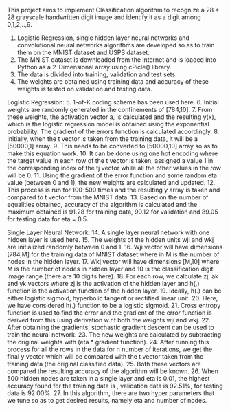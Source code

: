 This project aims to implement Classification algorithm to recognize a 28 * 28 grayscale handwritten digit image and identify it as a digit among 0,1,2,..,9.

1. Logistic Regression, single hidden layer neural networks and convolutional neural networks algorithms are developed so as to train them on the MNIST dataset and USPS dataset.
2. The MNIST dataset is downloaded from the internet and is loaded into Python as a 2-Dimensional array using cPicle() library.
3. The data is divided into training, validation and test sets.
4. The weights are obtained using training data and accuracy of these weights is tested on validation and testing data.

Logistic Regression:
5. 1-of-K coding scheme has been used here.
6. Initial weights are randomly generated in the confinements of [784,10].
7. From these weights, the activation vector a, is calculated and the resulting y(x), which is the logistic regression model is obtained using the exponential probability. The gradient of the errors function is calculated accordingly. 
8. Initially, when the t vector is taken from the training data, it will be a [50000,1] array.
9. This needs to be converted to [50000,10] array so as to make this equation work.
10. It can be done using one hot encoding where the target value in each row of the t vector is taken, assigned a value 1 in the corresponding index of the tj vector while all the other values in the row will be 0.
11. Using the gradient of the error function and some random eta value (between 0 and 1), the new weights are calculated and updated.
12. This process is run for 100-500 times and the resulting y array is taken and compared to t vector from the MNIST data.
13.  Based on the number of equalities obtained, accuracy of the algorithm is calculated and the maximum obtained is 91.28 for training data, 90.12 for validation and 89.05 for testing data for eta = 0.5.

Single Layer Neural Network:
14. A single layer neural network with one hidden layer is used here.
15. The weights of the hidden units wji and wkj are initialized randomly between 0 and 1.
16. Wji vector will have dimensions [784,M] for the training data of MNIST dataset where in M is the number of nodes in the hidden layer.
17. Wkj vector will have dimensions [M,10] where M is the number of nodes in hidden layer and 10 is the classification digit image range (there are 10 digits here).
18. For each row, we calculate zj, ak and yk vectors where zj is the activation of the hidden layer and h(.) function is the activation function of the hidden layer.
19. Ideally, h(.) can be either logistic sigmoid, hyperbolic tangent or rectified linear unit.
20. Here, we have considered h(.) function to be a logistic sigmoid.
21. Cross entropy function is used to find the error and the gradient of the error function is derived from this using derivation w.r.t both the weights wji and wkj.
22. After obtaining the gradients, stochastic gradient descent can be used to train the neural network.
23. The new weights are calculated by subtracting the original weights with (eta * gradient function).
24. After running this process for all the rows in the data for n number of iterations, we get the final y vector which will be compared with the t vector taken from the training data (the original classified data).
25. Both these vectors are compared the resulting accuracy of the algorithm will be known.
26. When 500 hidden nodes are taken in a single layer and eta is 0.01, the highest accuracy found for the training data is , validation data is 92.51%, for testing data is 92.00%.
27. In this algorithm, there are two hyper parameters that we tune so as to get desired results, namely eta and number of nodes.
